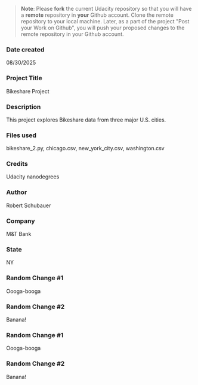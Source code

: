 >**Note**: Please **fork** the current Udacity repository so that you will have a **remote** repository in **your** Github account. Clone the remote repository to your local machine. Later, as a part of the project "Post your Work on Github", you will push your proposed changes to the remote repository in your Github account.

### Date created
08/30/2025

### Project Title
Bikeshare Project

### Description
This project explores Bikeshare data from three major U.S. cities.

### Files used
bikeshare_2.py, chicago.csv, new_york_city.csv, washington.csv

### Credits
Udacity nanodegrees

### Author
Robert Schubauer

### Company
M&T Bank

### State
NY

### Random Change #1
Oooga-booga

### Random Change #2
Banana!

### Random Change #1
Oooga-booga

### Random Change #2
Banana!